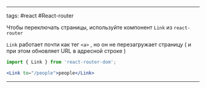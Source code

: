 ____

tags: #react #React-router 

Чтобы переключать страницы, используйте компонент `Link` из `react-router`

`Link` работает почти как тег `<a>` , но он не перезагружает страницу ( и при этом обновляет URL в адресной строке )

~~~jsx
import { Link } from 'react-router-dom';

<Link to="/people">people</Link>
~~~

_____